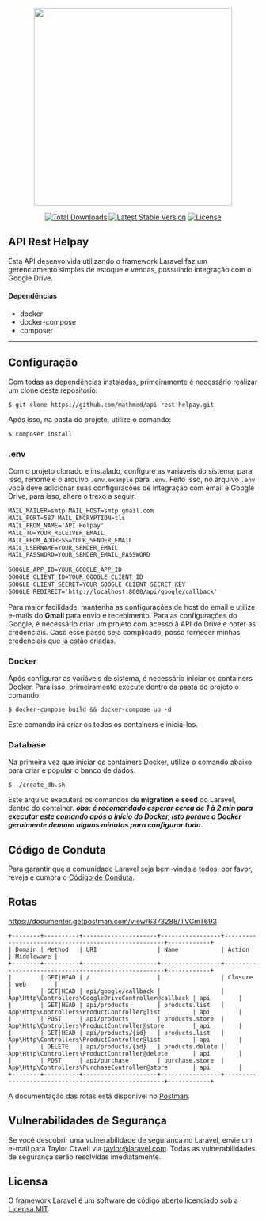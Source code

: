 <p align="center"><a href="https://laravel.com" target="_blank"><img src="https://raw.githubusercontent.com/laravel/art/master/logo-lockup/5%20SVG/2%20CMYK/1%20Full%20Color/laravel-logolockup-cmyk-red.svg" width="400"></a></p>

<p align="center">
<a href="https://packagist.org/packages/laravel/framework"><img src="https://poser.pugx.org/laravel/framework/d/total.svg" alt="Total Downloads"></a>
<a href="https://packagist.org/packages/laravel/framework"><img src="https://poser.pugx.org/laravel/framework/v/stable.svg" alt="Latest Stable Version"></a>
<a href="https://packagist.org/packages/laravel/framework"><img src="https://poser.pugx.org/laravel/framework/license.svg" alt="License"></a>
</p>

## API Rest Helpay

Esta API desenvolvida utilizando o framework Laravel faz um gerenciamento simples de estoque e vendas, possuindo integração com o Google Drive.

#### Dependências

-   docker
-   docker-compose
-   composer

---

## Configuração

Com todas as dependências instaladas, primeiramente é necessário realizar um clone deste repositório:

```console
$ git clone https://github.com/mathmed/api-rest-helpay.git
```

Após isso, na pasta do projeto, utilize o comando:

```console
$ composer install
```

### .env

Com o projeto clonado e instalado, configure as variáveis do sistema, para isso, renomeie o arquivo `.env.example` para `.env`. Feito isso, no arquivo `.env` você deve adicionar suas configurações de integração com email e Google Drive, para isso, altere o trexo a seguir:

```html
MAIL_MAILER=smtp MAIL_HOST=smtp.gmail.com 
MAIL_PORT=587 MAIL_ENCRYPTION=tls   
MAIL_FROM_NAME='API Helpay' 
MAIL_TO=YOUR_RECEIVER_EMAIL  
MAIL_FROM_ADDRESS=YOUR_SENDER_EMAIL 
MAIL_USERNAME=YOUR_SENDER_EMAIL  
MAIL_PASSWORD=YOUR_SENDER_EMAIL_PASSWORD  
 
GOOGLE_APP_ID=YOUR_GOOGLE_APP_ID  
GOOGLE_CLIENT_ID=YOUR_GOOGLE_CLIENT_ID  
GOOGLE_CLIENT_SECRET=YOUR_GOOGLE_CLIENT_SECRET_KEY  
GOOGLE_REDIRECT='http://localhost:8000/api/google/callback'  
```

Para maior facilidade, mantenha as configurações de host do email e utilize e-mails do **Gmail** para envio e recebimento.
Para as configurações do Google, é necessário criar um projeto com acesso à API do Drive e obter as credenciais. Caso esse passo seja complicado, posso fornecer minhas credenciais que já estão criadas.

### Docker

Após configurar as variáveis de sistema, é necessário iniciar os containers Docker. Para isso, primeiramente execute dentro da pasta do projeto o comando:

```console
$ docker-compose build && docker-compose up -d
```

Este comando irá criar os todos os containers e iniciá-los.

### Database

Na primeira vez que iniciar os containers Docker, utilize o comando abaixo para criar e popular o banco de dados.

```console
$ ./create_db.sh
```

Este arquivo executará os comandos de **migration** e **seed** do Laravel, dentro do container. 
**_obs: é recomendado esperar cerca de 1 à 2 min para executar este comando após o início do Docker, isto porque o Docker geralmente demora alguns minutos para configurar tudo._**

## Código de Conduta

Para garantir que a comunidade Laravel seja bem-vinda a todos, por favor, reveja e cumpra o [Código de Conduta](https://laravel.com/docs/contributions#code-of-conduct).

## Rotas
https://documenter.getpostman.com/view/6373288/TVCmT693
```
+--------+----------+---------------------+-----------------+-----------------------------------------------------+------------+
| Domain | Method   | URI                 | Name            | Action                                              | Middleware |
+--------+----------+---------------------+-----------------+-----------------------------------------------------+------------+
|        | GET|HEAD | /                   |                 | Closure                                             | web        |
|        | GET|HEAD | api/google/callback |                 | App\Http\Controllers\GoogleDriveController@callback | api        |
|        | GET|HEAD | api/products        | products.list   | App\Http\Controllers\ProductController@list         | api        |
|        | POST     | api/products        | products.store  | App\Http\Controllers\ProductController@store        | api        |
|        | GET|HEAD | api/products/{id}   | products.list   | App\Http\Controllers\ProductController@list         | api        |
|        | DELETE   | api/products/{id}   | products.delete | App\Http\Controllers\ProductController@delete       | api        |
|        | POST     | api/purchase        | purchase.store  | App\Http\Controllers\PurchaseController@store       | api        |
+--------+----------+---------------------+-----------------+-----------------------------------------------------+------------+
```

A documentação das rotas está disponível no <a href="https://documenter.getpostman.com/view/6373288/TVCmT693">Postman</a>.

## Vulnerabilidades de Segurança

Se você descobrir uma vulnerabilidade de segurança no Laravel, envie um e-mail para Taylor Otwell via [taylor@laravel.com](mailto:taylor@laravel.com). Todas as vulnerabilidades de segurança serão resolvidas imediatamente.

## Licensa

O framework Laravel é um software de código aberto licenciado sob a [Licensa MIT](https://opensource.org/licenses/MIT).
